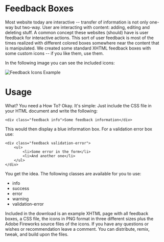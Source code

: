 Feedback Boxes
==============

Most website today are interactive -- transfer of information is not only one-way but two-way. User are interacting with content: adding, editing and deleting stuff. A common concept these websites (should) have is user feedback for interactive actions. This sort of user feedback is most of the times realized with different colored boxes somewhere near the content that is manipulated. We created some standard XHTML feedback boxes with some custom icons -- if you like them, use them.

In the following image you can see the included icons:

![Feedback Icons Example](https://github.com/designchuchi/dc.feedback_boxes/raw/master/dc-feedback-boxes-icons.jpg)

Usage
=====

What? You need a How To? Okay. It's simple: Just include the CSS file in your HTML document and write the following:

    <div class="feedback info">Some feedback information</div>

This would then display a blue information box. For a validation error box use:

    <div class="feedback validation-error">
        <ul>
            <li>Some error in the form</li>
            <li>And another one</li>
        </ul>
    </div>

You get the idea. The following classes are available for you to use:

- info
- success
- error
- warning
- validation-error

Included in the download is an example XHTML page with all feedback boxes, a CSS file, the icons in PNG format in three different sizes plus the Adobe Fireworks source files of the icons. If you have any questions or wishes or recommendation leave a comment. You can distribute, remix, tweak, and build upon the files.
